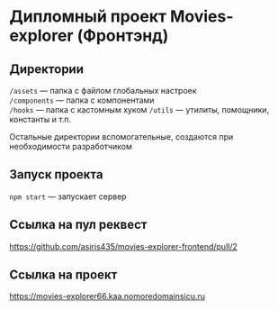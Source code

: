 # Дипломный проект Movies-explorer (Фронтэнд)


## Директории

`/assets` — папка с файлом глобальных настроек  
`/components` — папка с компонентами   
`/hooks` — папка с кастомным хуком 
`/utils` — утилиты, помощники, константы и т.п.
  
Остальные директории вспомогательные, создаются при необходимости разработчиком

## Запуск проекта

`npm start` — запускает сервер   

## Ссылка на пул реквест

https://github.com/asiris435/movies-explorer-frontend/pull/2

## Ссылка на проект

https://movies-explorer66.kaa.nomoredomainsicu.ru
